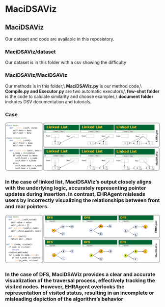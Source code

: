 # MaciDSAViz

## MaciDSAViz
Our dataset and code are available in this reposistory.

### MaciDSAViz/dataset
Our dataset is in this folder with a csv showing the difficulty

### MaciDSAViz/MaciDSAViz
Our methods is in this folder,\\
**MaciDSAViz.py** is our method code,\\
**Compile.py and Executor.py** are two automatic executors,\\
**few-shot folder** is the code to calulate similarity and choose examples,\\
**document folder** includes DSV documentation and tutorials.

### Case
![](./case_1.jpg)

### In the case of linked list, MaciDSAViz’s output closely aligns with the underlying logic, accurately representing pointer updates during insertion. In contrast, EHRAgent misleads users by incorrectly visualizing the relationships between front and rear pointers.

![](./case_2.jpg)

###  In the case of DFS, MaciDSAViz provides a clear and accurate visualization of the traversal process, effectively tracking the visited nodes. However, EHRAgent overlooks the representation of visited status, resulting in an incomplete or misleading depiction of the algorithm’s behavior
